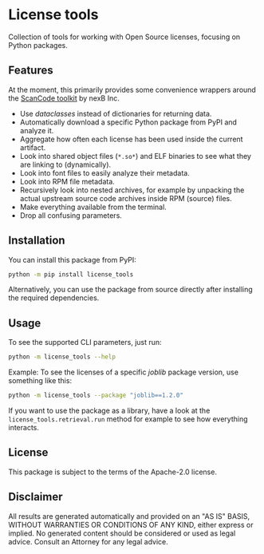 # License tools

Collection of tools for working with Open Source licenses, focusing on Python packages.

## Features

At the moment, this primarily provides some convenience wrappers around the [ScanCode toolkit](https://github.com/nexB/scancode-toolkit/) by nexB Inc.

* Use *dataclasses* instead of dictionaries for returning data.
* Automatically download a specific Python package from PyPI and analyze it.
* Aggregate how often each license has been used inside the current artifact.
* Look into shared object files (`*.so*`) and ELF binaries to see what they are linking to (dynamically).
* Look into font files to easily analyze their metadata.
* Look into RPM file metadata.
* Recursively look into nested archives, for example by unpacking the actual upstream source code archives inside RPM (source) files.
* Make everything available from the terminal.
* Drop all confusing parameters.

## Installation

You can install this package from PyPI:

```bash
python -m pip install license_tools
```

Alternatively, you can use the package from source directly after installing the required dependencies.

## Usage

To see the supported CLI parameters, just run:

```bash
python -m license_tools --help
```

Example: To see the licenses of a specific *joblib* package version, use something like this:

```bash
python -m license_tools --package "joblib==1.2.0"
```

If you want to use the package as a library, have a look at the `license_tools.retrieval.run` method for example to see how everything interacts.

## License

This package is subject to the terms of the Apache-2.0 license.

## Disclaimer

All results are generated automatically and provided on an "AS IS" BASIS, WITHOUT WARRANTIES OR CONDITIONS OF ANY KIND, either express or implied. No generated content should be considered or used as legal advice. Consult an Attorney for any legal advice.
